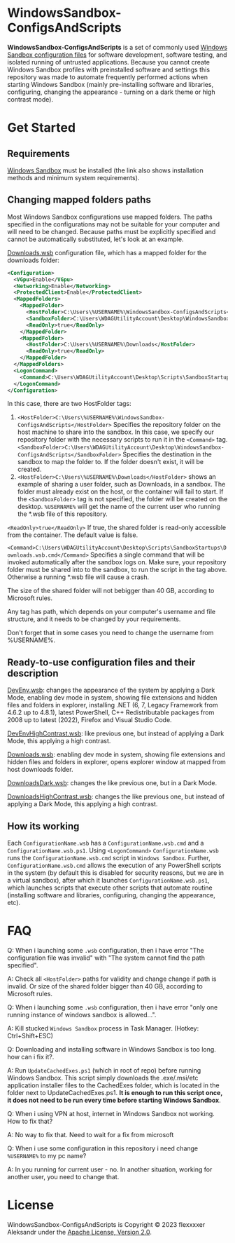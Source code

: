 # WindowsSandbox-ConfigsAndScripts
**WindowsSandbox-ConfigsAndScripts** is a set of commonly used [Windows Sandbox 
configuration files](https://learn.microsoft.com/en-us/windows/security/threat-protection/windows-sandbox/windows-sandbox-configure-using-wsb-file) 
for software development, software testing, and isolated running of untrusted applications.
Because you cannot create Windows Sandbox profiles with preinstalled software and settings 
this repository was made to automate frequently performed actions when starting Windows Sandbox
(mainly pre-installing software and libraries, configuring, changing the appearance - turning on 
a dark theme or high contrast mode).

# Get Started
## Requirements
[Windows Sandbox](https://learn.microsoft.com/en-us/windows/security/threat-protection/windows-sandbox/windows-sandbox-overview)
must be installed (the link also shows installation methods and minimum system requirements).

## Changing mapped folders paths
Most Windows Sandbox configurations use mapped folders. The paths specified in the configurations may not be 
suitable for your computer and will need to be changed. Because paths must be explicitly specified and cannot be 
automatically substituted, let's look at an example.

[Downloads.wsb](https://github.com/flexxxxer/WindowsSandbox-ConfigsAndScripts/blob/master/Downloads.wsb) 
configuration file, which has a mapped folder for the downloads folder:
```xml
<Configuration>
  <VGpu>Enable</VGpu>
  <Networking>Enable</Networking>
  <ProtectedClient>Enable</ProtectedClient>
  <MappedFolders>
    <MappedFolder>
      <HostFolder>C:\Users\%USERNAME%\WindowsSandbox-ConfigsAndScripts</HostFolder>
      <SandboxFolder>C:\Users\WDAGUtilityAccount\Desktop\WindowsSandbox-ConfigsAndScripts</SandboxFolder>
      <ReadOnly>true</ReadOnly>
    </MappedFolder>
    <MappedFolder>
      <HostFolder>C:\Users\%USERNAME%\Downloads</HostFolder>
      <ReadOnly>true</ReadOnly>
    </MappedFolder>
  </MappedFolders>
  <LogonCommand>
    <Command>C:\Users\WDAGUtilityAccount\Desktop\Scripts\SandboxStartups\Downloads.wsb.cmd</Command>
  </LogonCommand>
</Configuration>
```
In this case, there are two HostFolder tags: 
1. `<HostFolder>C:\Users\%USERNAME%\WindowsSandbox-ConfigsAndScripts</HostFolder>`
Specifies the repository folder on the host machine to share into the sandbox. In this case, we specify our repository folder with the necessary scripts to run it in the `<Command>` tag.
`<SandboxFolder>C:\Users\WDAGUtilityAccount\Desktop\WindowsSandbox-ConfigsAndScripts</SandboxFolder>`
Specifies the destination in the sandbox to map the folder to. If the folder doesn't exist, it will be created.
2. `<HostFolder>C:\Users\%USERNAME%\Downloads</HostFolder>` shows an example of sharing a user folder, such as Downloads, in a sandbox. The folder must already exist on the host, or the container will fail to start. If the `<SandboxFolder>` tag is not specified, the folder will be created on the desktop. `%USERNAME%` will get the name of the current user who running the *.wsb file of this repository.

`<ReadOnly>true</ReadOnly>`
If true, the shared folder is read-only accessible from the container. The default value is false.

`<Command>C:\Users\WDAGUtilityAccount\Desktop\Scripts\SandboxStartups\Downloads.wsb.cmd</Command>`
Specifies a single command that will be invoked automatically after the sandbox logs on.
Make sure, your repository folder must be shared into to the sandbox, to run the script in the tag above. Otherwise a running *.wsb file will cause a crash.


The size of the shared folder will not bebigger than 40 GB, according to Microsoft rules.

Any <HostFolder> tag has path, which depends on your computer's username and file structure, and it needs to be changed by your requirements.

Don't forget that in some cases you need to change the username from %USERNAME%. 

## Ready-to-use configuration files and their description
[DevEnv.wsb](https://github.com/flexxxxer/WindowsSandbox-ConfigsAndScripts/blob/master/DevEnv.wsb): changes the
appearance of the system by applying a Dark Mode, enabling dev mode in system, showing file extensions and hidden
files and folders in explorer, installing .NET (6, 7, Legacy Framework from 4.6.2 up to 4.8.1), latest PowerShell,
C++ Redistributable packages from 2008 up to latest (2022), Firefox and Visual Studio Code.

[DevEnvHighContrast.wsb](https://github.com/flexxxxer/WindowsSandbox-ConfigsAndScripts/blob/master/DevEnvHighContrast.wsb): 
like previous one, but instead of applying a Dark Mode, this applying a high contrast.

[Downloads.wsb](https://github.com/flexxxxer/WindowsSandbox-ConfigsAndScripts/blob/master/Downloads.wsb): 
enabling dev mode in system, showing file extensions and hidden
files and folders in explorer, opens explorer window at mapped from host downloads folder.

[DownloadsDark.wsb](https://github.com/flexxxxer/WindowsSandbox-ConfigsAndScripts/blob/master/DownloadsDark.wsb): changes the
like previous one, but in a Dark Mode.

[DownloadsHighContrast.wsb](https://github.com/flexxxxer/WindowsSandbox-ConfigsAndScripts/blob/master/DownloadsHighContrast.wsb): changes the
like previous one, but instead of applying a Dark Mode, this applying a high contrast.

## How its working
Each `ConfigurationName.wsb` has a `ConfigurationName.wsb.cmd` and a `ConfigurationName.wsb.ps1`. Using `<LogonCommand>`
`ConfigurationName.wsb` runs the `ConfigurationName.wsb.cmd` script in `Windows Sandbox`. Further, 
`ConfigurationName.wsb.cmd` allows the execution of any PowerShell scripts in the system (by default this is 
disabled for security reasons, but we are in a virtual sandbox), after which it launches `ConfigurationName.wsb.ps1`, 
which launches scripts that execute other scripts that automate routine (installing software and libraries, 
configuring, changing the appearance, etc).

# FAQ
Q: When i launching some `.wsb` configuration, then i have error "The configuration file was invalid" with 
"The system cannot find the path specified".

A: Check all `<HostFolder>` paths for validity and change change if path is invalid. Or size of the shared folder bigger than 40 GB, according to Microsoft rules.

Q: When i launching some `.wsb` configuration, then i have error "only one running instance of windows sandbox is allowed...".

A: Kill stucked `Windows Sandbox` process in Task Manager. (Hotkey: Ctrl+Shift+ESC)

Q: Downloading and installing software in Windows Sandbox is too long. how can i fix it?.

A: Run `UpdateCachedExes.ps1` (which in root of repo) before running Windows Sandbox. This script simply 
downloads the .exe/.msi/etc application installer files to the CachedExes folder, which is located in the folder 
next to UpdateCachedExes.ps1. **It is enough to run this script once, it does not need to be run every time before 
starting Windows Sandbox**.

Q: When i using VPN at host, internet in Windows Sandbox not working. How to fix that?

A: No way to fix that. Need to wait for a fix from microsoft

Q: When i use some configuration in this repository i need change `%USERNAME%` to my pc name?

A: In you running for current user - no. In another situation, working for another user, you need to change that.

# License
WindowsSandbox-ConfigsAndScripts is Copyright © 2023 flexxxxer Aleksandr under the [Apache License, Version 2.0](https://github.com/flexxxxer/WindowsSandbox-ConfigsAndScripts/blob/master/LICENSE.txt).
